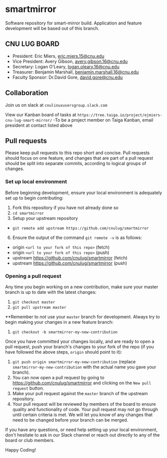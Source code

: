 smartmirror
===========

Software repository for smart-mirror build. Application and feature development will be based out of this branch.

## CNU LUG BOARD
 - President: Eric Miers, eric.miers.15@cnu.edu
 - Vice President: Avery Gibson, avery.gibson.16@cnu.edu
 - Secretary: Logan O'Leary, logan.oleary.16@cnu.edu
 - Treasurer: Benjamin Marshall, benjamin.marshall.16@cnu.edu
 - Faculty Sponsor: Dr.David Gore, david.gore@cnu.edu
 
## Collaboration
Join us on slack at `cnulinuxusersgroup.slack.com`
 
View our Kanban board of tasks at `https://tree.taiga.io/project/ejmiers-cnu-lug-smart-mirror/`
   -To be a project member on Taiga Kanban, email president at contact listed above
 
## Pull requests

Please keep pull requests to this repo short and concise. Pull requests should focus on one feature, and changes that are
part of a pull request should be split into separate commits, according to logical groups of changes.

### Set up local environment

Before beginning development, ensure your local environment is adequately set up to begin contributing:

1. Fork this repository if you have not already done so
4. `cd smartmirror`
5. Setup your upstream repository
  - `git remote add upstream https://github.com/cnulug/smartmirror`
6. Ensure the output of the command `git remote -v` is as follows:
  - origin `<url to your fork of this repo>` (fetch)
  - origin `<url to your fork of this repo>` (push)
  - upstream https://github.com/cnulug/smartmirror (fetch)
  - upstream https://github.com/cnulug/smartmirror (push)

### Opening a pull request

Any time you begin working on a new contribution, make sure your master branch is up to date with the latest changes:

1. `git checkout master`
2. `git pull upstream master`

**Remember to _not_ use your `master` branch for development. Always try to begin making your changes in a new feature branch:

1. `git checkout -b smartmirror-my-new-contribution`

Once you have committed your changes locally, and are ready to open a pull request, push your branch's changes to your fork of the repo (if you have followed the above steps, `origin` should point to it):

1. `git push origin smartmirror-my-new-contribution` (replace `smartmirror-my-new-contribution` with the actual name you gave your branch).
2. You can now open a pull request by going to https://github.com/cnulug/smartmirror and clicking on the `New pull request` button.
3. Make your pull request against the `master` branch of the upstream repository.
4. Your pull request will be reviewed by members of the board to ensure quality and functionality of code. Your pull request may not go through until certain criteria is met. We will let you know of any changes that need to be changed before your branch can be merged.

If you have any questions, or need help setting up your local environment, don't hesitate to ask in our Slack channel or reach out directly to any of the board or club members.

Happy Coding!



